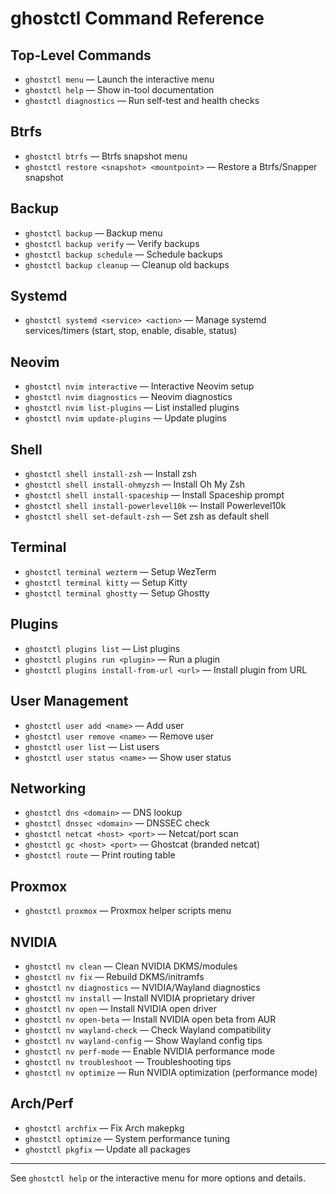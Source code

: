# ghostctl Command Reference

## Top-Level Commands

- `ghostctl menu` — Launch the interactive menu
- `ghostctl help` — Show in-tool documentation
- `ghostctl diagnostics` — Run self-test and health checks

## Btrfs
- `ghostctl btrfs` — Btrfs snapshot menu
- `ghostctl restore <snapshot> <mountpoint>` — Restore a Btrfs/Snapper snapshot

## Backup
- `ghostctl backup` — Backup menu
- `ghostctl backup verify` — Verify backups
- `ghostctl backup schedule` — Schedule backups
- `ghostctl backup cleanup` — Cleanup old backups

## Systemd
- `ghostctl systemd <service> <action>` — Manage systemd services/timers (start, stop, enable, disable, status)

## Neovim
- `ghostctl nvim interactive` — Interactive Neovim setup
- `ghostctl nvim diagnostics` — Neovim diagnostics
- `ghostctl nvim list-plugins` — List installed plugins
- `ghostctl nvim update-plugins` — Update plugins

## Shell
- `ghostctl shell install-zsh` — Install zsh
- `ghostctl shell install-ohmyzsh` — Install Oh My Zsh
- `ghostctl shell install-spaceship` — Install Spaceship prompt
- `ghostctl shell install-powerlevel10k` — Install Powerlevel10k
- `ghostctl shell set-default-zsh` — Set zsh as default shell

## Terminal
- `ghostctl terminal wezterm` — Setup WezTerm
- `ghostctl terminal kitty` — Setup Kitty
- `ghostctl terminal ghostty` — Setup Ghostty

## Plugins
- `ghostctl plugins list` — List plugins
- `ghostctl plugins run <plugin>` — Run a plugin
- `ghostctl plugins install-from-url <url>` — Install plugin from URL

## User Management
- `ghostctl user add <name>` — Add user
- `ghostctl user remove <name>` — Remove user
- `ghostctl user list` — List users
- `ghostctl user status <name>` — Show user status

## Networking
- `ghostctl dns <domain>` — DNS lookup
- `ghostctl dnssec <domain>` — DNSSEC check
- `ghostctl netcat <host> <port>` — Netcat/port scan
- `ghostctl gc <host> <port>` — Ghostcat (branded netcat)
- `ghostctl route` — Print routing table

## Proxmox
- `ghostctl proxmox` — Proxmox helper scripts menu

## NVIDIA
- `ghostctl nv clean` — Clean NVIDIA DKMS/modules
- `ghostctl nv fix` — Rebuild DKMS/initramfs
- `ghostctl nv diagnostics` — NVIDIA/Wayland diagnostics
- `ghostctl nv install` — Install NVIDIA proprietary driver
- `ghostctl nv open` — Install NVIDIA open driver
- `ghostctl nv open-beta` — Install NVIDIA open beta from AUR
- `ghostctl nv wayland-check` — Check Wayland compatibility
- `ghostctl nv wayland-config` — Show Wayland config tips
- `ghostctl nv perf-mode` — Enable NVIDIA performance mode
- `ghostctl nv troubleshoot` — Troubleshooting tips
- `ghostctl nv optimize` — Run NVIDIA optimization (performance mode)

## Arch/Perf
- `ghostctl archfix` — Fix Arch makepkg
- `ghostctl optimize` — System performance tuning
- `ghostctl pkgfix` — Update all packages

---

See `ghostctl help` or the interactive menu for more options and details.
